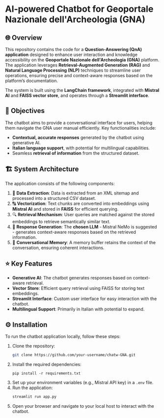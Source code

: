 # AI-powered Chatbot for Geoportale Nazionale dell'Archeologia (GNA)

## 🌐 Overview

This repository contains the code for a **Question-Answering (QnA) application** designed to enhance user interaction and knowledge accessibility on the **Geoportale Nazionale dell'Archeologia (GNA)** platform. The application leverages **Retrieval-Augmented Generation (RAG)** and **Natural Language Processing (NLP)** techniques to streamline user operations, ensuring precise and context-aware responses based on the platform’s documentation.

The system is built using the **LangChain framework**, integrated with **Mistral AI** and **FAISS vector store**, and operates through a **Streamlit interface**.

## 🎯 Objectives

The chatbot aims to provide a conversational interface for users, helping them navigate the GNA user manual efficiently. Key functionalities include:

- **Contextual, accurate responses** generated by the chatbot using generative AI.
- **Italian language support**, with potential for multilingual capabilities.
- Seamless **retrieval of information** from the structured dataset.

## 🏗️ System Architecture

The application consists of the following components:
1. 📄 **Data Extraction**: Data is extracted from an XML sitemap and processed into a structured CSV dataset.
2. 🔠 **Vectorization**: Text chunks are converted into embeddings using **Mistral AI** and stored in **FAISS** for efficient querying.
3. 🔍 **Retrieval Mechanism**: User queries are matched against the stored embeddings to retrieve semantically similar text.
4. 💬 **Response Generation**: The **chosen LLM** - Mistral NeMo is suggested - generates context-aware responses based on the retrieved information.
5. 🧠 **Conversational Memory**: A memory buffer retains the context of the conversation, ensuring coherent interactions.

## ⭐ Key Features

- **Generative AI**: The chatbot generates responses based on context-aware retrieval.
- **Vector Store**: Efficient query retrieval using FAISS for storing text embeddings.
- **Streamlit Interface**: Custom user interface for easy interaction with the chatbot.
- **Multilingual Support**: Primarily in Italian with potential to expand.

## ⚙️ Installation

To run the chatbot application locally, follow these steps:

1. Clone the repository:
   ```bash
   git clone https://github.com/your-username/chatw-GNA.git

2. Install the required dependencies:
   ```
   pip install -r requirements.txt
3. Set up your environment variables (e.g., Mistral API key) in a `.env` file.
4. Run the application:
   ```bash
   streamlit run app.py
5. Open your browser and navigate to your local host to interact with the chatbot.
